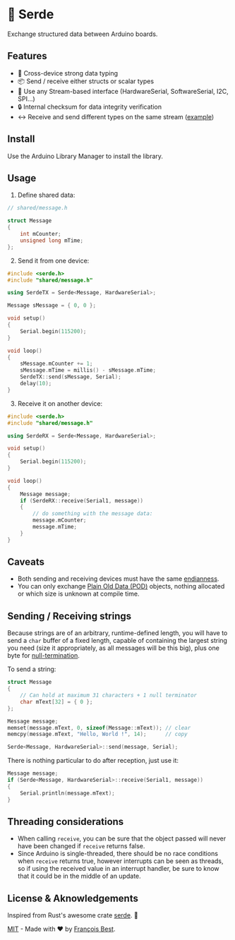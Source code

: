 # 📡 Serde

Exchange structured data between Arduino boards.

## Features

- 💪 Cross-device strong data typing
- 📦 Send / receive either structs or scalar types
- 🔌 Use any Stream-based interface (HardwareSerial, SoftwareSerial, I2C, SPI...)
- 🔒 Internal checksum for data integrity verification
- ↔️ Receive and send different types on the same stream
  ([example](./examples/DifferentTypesForTXandRX/DifferentTypesForTXandRX.ino))

## Install

Use the Arduino Library Manager to install the library.

## Usage

1. Define shared data:

```cpp
// shared/message.h

struct Message
{
    int mCounter;
    unsigned long mTime;
};
```

2. Send it from one device:

```cpp
#include <serde.h>
#include "shared/message.h"

using SerdeTX = Serde<Message, HardwareSerial>;

Message sMessage = { 0, 0 };

void setup()
{
    Serial.begin(115200);
}

void loop()
{
    sMessage.mCounter += 1;
    sMessage.mTime = millis() - sMessage.mTime;
    SerdeTX::send(sMessage, Serial);
    delay(10);
}
```

3. Receive it on another device:

```cpp
#include <serde.h>
#include "shared/message.h"

using SerdeRX = Serde<Message, HardwareSerial>;

void setup()
{
    Serial.begin(115200);
}

void loop()
{
    Message message;
    if (SerdeRX::receive(Serial1, message))
    {
        // do something with the message data:
        message.mCounter;
        message.mTime;
    }
}
```

## Caveats

- Both sending and receiving devices must have the same
  [endianness](https://en.wikipedia.org/wiki/Endianness).
- You can only exchange [Plain Old Data (POD)](https://stackoverflow.com/questions/146452/what-are-pod-types-in-c)
  objects, nothing allocated or which size is unknown at compile time.

## Sending / Receiving strings

Because strings are of an arbitrary, runtime-defined length, you will have
to send a `char` buffer of a fixed length, capable of containing the
largest string you need (size it appropriately, as all messages will be
this big), plus one byte for
[null-termination](https://en.wikipedia.org/wiki/Null-terminated_string).

To send a string:

```cpp
struct Message
{
    // Can hold at maximum 31 characters + 1 null terminator
    char mText[32] = { 0 };
};

Message message;
memset(message.mText, 0, sizeof(Message::mText)); // clear
memcpy(message.mText, "Hello, World !", 14);      // copy

Serde<Message, HardwareSerial>::send(message, Serial);
```

There is nothing particular to do after reception, just use it:

```cpp
Message message;
if (Serde<Message, HardwareSerial>::receive(Serial1, message))
{
    Serial.println(message.mText);
}
```

## Threading considerations

- When calling `receive`, you can be sure that the object passed will
  never have been changed if `receive` returns false.
- Since Arduino is single-threaded, there should be no race conditions
  when `receive` returns true, however interrupts can be seen as threads,
  so if using the received value in an interrupt handler, be sure to know
  that it could be in the middle of an update.

## License & Aknowledgements

Inspired from Rust's awesome crate [serde](https://crates.io/crates/serde). 🦀

[MIT](https://github.com/47ng/typescript-library-starter/blob/master/LICENSE) - Made with ❤️ by [François Best](https://francoisbest.com).
